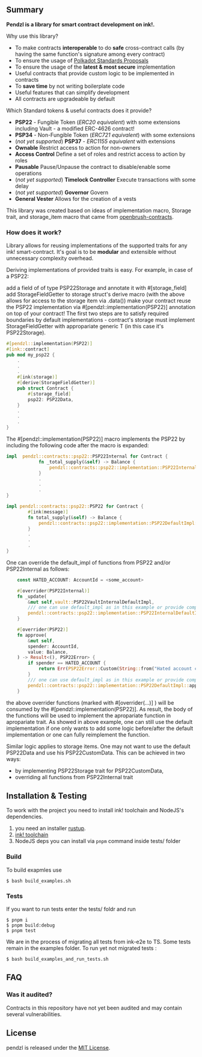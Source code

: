 ## Summary

**Pendzl is a library for smart contract development on ink!.**

Why use this library?

- To make contracts **interoperable** to do **safe** cross-contract calls (by having the same function's signature among every contract)
- To ensure the usage of [Polkadot Standards Proposals](https://github.com/w3f/PSPs)
- To ensure the usage of the **latest & most secure** implementation
- Useful contracts that provide custom logic to be implemented in contracts
- To **save time** by not writing boilerplate code
- Useful features that can simplify development
- All contracts are upgradeable by default

Which Standard tokens & useful contracts does it provide?

- **PSP22** - Fungible Token (_ERC20 equivalent_) with some extensions including Vault - a modified ERC-4626 contract!
- **PSP34** - Non-Fungible Token (_ERC721 equivalent_) with some extensions
- (_not yet supported_) **PSP37** - _ERC1155 equivalent_ with extensions
- **Ownable** Restrict access to action for non-owners
- **Access Control** Define a set of roles and restrict access to action by roles
- **Pausable** Pause/Unpause the contract to disable/enable some operations
- (_not yet supported_) **Timelock Controller** Execute transactions with some delay
- (_not yet supported_) **Governor** Govern
- **General Vester** Allows for the creation of a vests

This library was created based on ideas of implementation macro, Storage trait, and storage_item macro that came from [openbrush-contracts](https://github.com/Brushfam/openbrush-contracts).

### How does it work?

Library allows for reusing implementations of the supported traits for any ink! smart-contract. It's goal is to be **modular** and extensible without unnecessary complexity overhead.

Deriving implementations of provided traits is easy. For example, in case of a PSP22:

add a field of of type PSP22Storage and annotate it with #[storage_field]
add StorageFieldGetter to storage struct's derive macro (with the above allows for access to the storage item via .data())
make your contract reuse the PSP22 implementation via #[pendzl::implementation(PSP22)] annotation on top of your contract!
The first two steps are to satisfy required boundaries by default implementations - contract's storage must implement StorageFieldGetter with appropariate generic T (in this case it's PSP22Storage).

```rust
#[pendzl::implementation(PSP22)]
#[ink::contract]
pub mod my_psp22 {
    .
    .
    .
    #[ink(storage)]
    #[derive(StorageFieldGetter)]
    pub struct Contract {
        #[storage_field]
        psp22: PSP22Data,
    }
    .
    .
    .
}
```

The #[pendzl::implementation(PSP22)] macro implements the PSP22 by including the following code after the macro is expanded:

```rust
impl  pendzl::contracts::psp22::PSP22Internal for Contract {
            fn _total_supply(&self) -> Balance {
                pendzl::contracts::psp22::implementation::PSP22InternalDefaultImpl::_total_supply_default_impl(self)
            }
            .
            .
            .
}

impl pendzl::contracts::psp22::PSP22 for Contract {
        #[ink(message)]
        fn total_supply(&self) -> Balance {
            pendzl::contracts::psp22::implementation::PSP22DefaultImpl::total_supply_default_impl(self)
        }
        .
        .
        .
}
```

One can override the default_impl of functions from PSP22 and/or PSP22Internal as follows:

```rust
    const HATED_ACCOUNT: AccountId = <some_account>

    #[overrider(PSP22Internal)]
    fn _update(
        &mut self,vault::PSP22VaultInternalDefaultImpl,
        /// one can use default_impl as in this example or provide completely new implementation.
        pendzl::contracts::psp22::implementation::PSP22InternalDefaultImpl::_update_default_impl(self, from, to, amount)
    }

    #[overrider(PSP22)]
    fn approve(
        &mut self,
        spender: AccountId,
        value: Balance,
    ) -> Result<(), PSP22Error> {
        if spender == HATED_ACCOUNT {
            return Err(PSP22Error::Custom(String::from("Hated account can not have allowance to spend tokens")));
        }
        /// one can use default_impl as in this example or provide completly new implementation.
        pendzl::contracts::psp22::implementation::PSP22DefaultImpl::approve(self, spender, value)
    }
```

the above overrider functions (marked with #[overrider(...)] ) will be consumed by the #[pendzl::implementation(PSP22)]. As result, the body of the functions will be used to implement the apropariate function in apropariate trait.
As showed in above example, one can still use the default implementation if one only wants to add some logic before/after the default implementation or one can fully reimplement the function.

Similar logic applies to storage items. One may not want to use the default PSP22Data and use his PSP22CustomData. This can be achieved in two ways:

- by implementing PSP22Storage trait for PSP22CustomData,
- overriding all functions from PSP22Internal trait

## Installation & Testing

To work with the project you need to install ink! toolchain and NodeJS's dependencies.

1. you need an installer [rustup](https://www.rust-lang.org/tools/install).
2. [ink! toolchain](https://use.ink/getting-started/setup)
3. NodeJS deps you can install via `pnpm` command inside tests/ folder

### Build

To build exapmles use

```
$ bash build_examples.sh
```

### Tests

If you want to run tests enter the tests/ foldr and run

```
$ pnpm i
$ pnpm build:debug
$ pnpm test
```

We are in the process of migrating all tests from ink-e2e to TS. Some tests remain in the examples folder.
To run yet not migrated tests :
```
$ bash build_examples_and_run_tests.sh
```

## FAQ

### Was it audited?

Contracts in this repository have not yet been audited and may contain several vulnerabilities.

## License

pendzl is released under the [MIT License](LICENSE).
